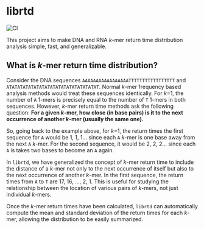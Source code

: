 # librtd

![CI](https://github.com/Lab41/librtd/workflows/CI/badge.svg)

This project aims to make DNA and RNA _k_-mer return time distribution analysis simple, fast, and generalizable.

## What is _k_-mer return time distribution?

Consider the DNA sequences `AAAAAAAAAAAAAAAAATTTTTTTTTTTTTTTTT` and `ATATATATATATATATATATATATATATATATAT`.
Normal _k_-mer frequency based analysis methods would treat these sequences identically.
For _k_=1, the number of `A` 1-mers is precisely equal to the number of `T` 1-mers in both sequences.
However, _k_-mer return time methods ask the following question:
**For a given _k_-mer, how close (in base pairs) is it to the next occurrence of another _k_-mer (usually the same one).**

So, going back to the example above, for *k*=1, the return times the first sequence for `A` would be 1, 1, 1...  since each `A` *k*-mer is one base away from the next `A` *k*-mer. For the second sequence, it would be 2, 2, 2... since each `A` is takes two bases to become an `A` again. 

In `librtd`, we have generalized the concept of *k*-mer return time to include the distance of a *k*-mer not only to the next occurrence of itself but also to the next occurrence of another *k*-mer. In the first sequence, the return times from `A` to `T` are 17, 16, ..., 2, 1. This is useful for studying the relationship between the location of various pairs of *k*-mers, not just individual *k*-mers.

Once the *k*-mer return times have been calculated, `librtd` can automatically compute the mean and standard deviation of the return times for each *k*-mer, allowing the distribution to be easily summarized.

